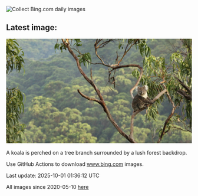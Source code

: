 ![Collect Bing.com daily images](https://github.com/counter2015/bing-daily-images/workflows/Collect%20Bing.com%20daily%20images/badge.svg)
## Latest image:
![](images/EucalyptusKoala.jpg)

A koala is perched on a tree branch surrounded by a lush forest backdrop.

Use GitHub Actions to download www.bing.com images.

Last update: 2025-10-01 01:36:12 UTC

All images since 2020-05-10 [here](https://github.com/counter2015/bing-daily-images/tree/master/images)

